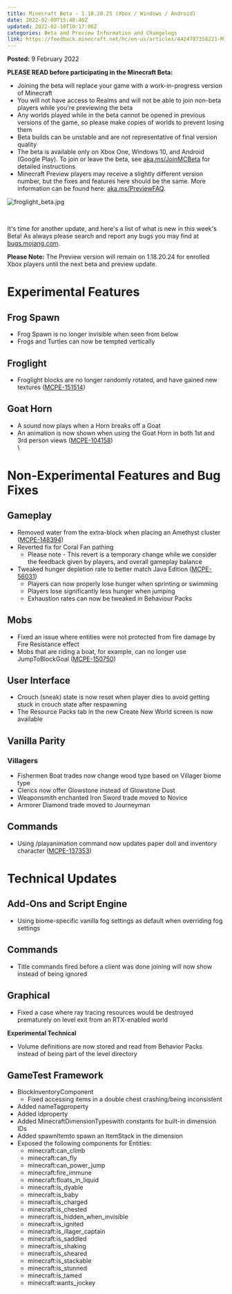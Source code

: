 ```yaml
---
title: Minecraft Beta - 1.18.20.25 (Xbox / Windows / Android)
date: 2022-02-09T15:48:46Z
updated: 2022-02-10T10:17:06Z
categories: Beta and Preview Information and Changelogs
link: https://feedback.minecraft.net/hc/en-us/articles/4424787358221-Minecraft-Beta-1-18-20-25-Xbox-Windows-Android-
---
```


**Posted:** 9 February 2022

**PLEASE READ before participating in the Minecraft Beta:**

-   Joining the beta will replace your game with a work-in-progress version of Minecraft
-   You will not have access to Realms and will not be able to join non-beta players while you\'re previewing the beta
-   Any worlds played while in the beta cannot be opened in previous versions of the game, so please make copies of worlds to prevent losing them
-   Beta builds can be unstable and are not representative of final version quality
-   The beta is available only on Xbox One, Windows 10, and Android (Google Play). To join or leave the beta, see [aka.ms/JoinMCBeta](https://aka.ms/JoinMCBeta) for detailed instructions
-   Minecraft Preview players may receive a slightly different version number, but the fixes and features here should be the same. More information can be found here: [aka.ms/PreviewFAQ](http://aka.ms/PreviewFAQ).

![froglight_beta.jpg](https://feedback.minecraft.net/hc/article_attachments/4424787313677/froglight_beta.jpg)

 

It\'s time for another update, and here\'s a list of what is new in this week\'s Beta! As always please search and report any bugs you may find at [bugs.mojang.com](http://bugs.mojang.com/).

**Please Note:** The Preview version will remain on 1.18.20.24 for enrolled Xbox players until the next beta and preview update.

# **Experimental Features**

## **Frog Spawn**

-   Frog Spawn is no longer invisible when seen from below
-   Frogs and Turtles can now be tempted vertically

## **Froglight**

-   Froglight blocks are no longer randomly rotated, and have gained new textures ([MCPE-151514](https://bugs.mojang.com/browse/MCPE-151514))

## **Goat Horn**

-   A sound now plays when a Horn breaks off a Goat
-   An animation is now shown when using the Goat Horn in both 1st and 3rd person views ([MCPE-104158](https://bugs.mojang.com/browse/MCPE-104158))\
    \

# **Non-Experimental Features and Bug Fixes**

## **Gameplay**

-   Removed water from the extra-block when placing an Amethyst cluster ([MCPE-148394](https://bugs.mojang.com/browse/MCPE-148394))
-   Reverted fix for Coral Fan pathing
    -   Please note - This revert is a temporary change while we consider the feedback given by players, and overall gameplay balance
-   Tweaked hunger depletion rate to better match Java Edition ([MCPE-56031](https://bugs.mojang.com/browse/MCPE-56031))
    -   Players can now properly lose hunger when sprinting or swimming
    -   Players lose significantly less hunger when jumping
    -   Exhaustion rates can now be tweaked in Behaviour Packs

## **Mobs**

-   Fixed an issue where entities were not protected from fire damage by Fire Resistance effect
-   Mobs that are riding a boat, for example, can no longer use JumpToBlockGoal ([MCPE-150750](https://bugs.mojang.com/browse/MCPE-150750))

## **User Interface**

-   Crouch (sneak) state is now reset when player dies to avoid getting stuck in crouch state after respawning
-   The Resource Packs tab in the new Create New World screen is now available

## **Vanilla Parity**

### **Villagers**

-   Fishermen Boat trades now change wood type based on Villager biome type
-   Clerics now offer Glowstone instead of Glowstone Dust
-   Weaponsmith enchanted Iron Sword trade moved to Novice
-   Armorer Diamond trade moved to Journeyman

## **Commands**

-   Using /playanimation command now updates paper doll and inventory character ([MCPE-137353](https://bugs.mojang.com/browse/MCPE-137353))

# **Technical Updates**

## **Add-Ons and Script Engine**

-   Using biome-specific vanilla fog settings as default when overriding fog settings

## **Commands**

-   Title commands fired before a client was done joining will now show instead of being ignored

## **Graphical**

-   Fixed a case where ray tracing resources would be destroyed prematurely on level exit from an RTX-enabled world

**Experimental Technical**

-   Volume definitions are now stored and read from Behavior Packs instead of being part of the level directory

## **GameTest Framework**

-   BlockInventoryComponent
    -   Fixed accessing items in a double chest crashing/being inconsistent
-   Added nameTagproperty
-   Added idproperty
-   Added MinecraftDimensionTypeswith constants for built-in dimension IDs
-   Added spawnItemto spawn an ItemStack in the dimension
-   Exposed the following components for Entities:
    -   minecraft:can_climb
    -   minecraft:can_fly
    -   minecraft:can_power_jump
    -   minecraft:fire_immune
    -   minecraft:floats_in_liquid
    -   minecraft:is_dyable
    -   minecraft:is_baby
    -   minecraft:is_charged
    -   minecraft:is_chested
    -   minecraft:is_hidden_when_invisible
    -   minecraft:is_ignited
    -   minecraft:is_illager_captain
    -   minecraft:is_saddled
    -   minecraft:is_shaking
    -   minecraft:is_sheared
    -   minecraft:is_stackable
    -   minecraft:is_stunned
    -   minecraft:is_tamed
    -   minecraft:wants_jockey
